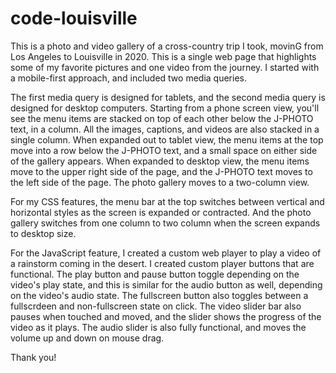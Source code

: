 # code-louisville

This is a photo and video gallery of a cross-country trip I took, movinG from Los Angeles to Louisville in 2020. This is a single web page that highlights some of my favorite pictures and one video from the journey. I started with a mobile-first approach, and included two media queries.

The first media query is designed for tablets, and the second media query is designed for desktop computers. Starting from a phone screen view, you'll see the menu items are stacked on top of each other below the J-PHOTO text, in a column. All the images, captions, and videos are also stacked in a single column. When expanded out to tablet view, the menu items at the top move into a row below the J-PHOTO text, and a small space on either side of the gallery appears. When expanded to desktop view, the menu items move to the upper right side of the page, and the J-PHOTO text moves to the left side of the page. The photo gallery moves to a two-column view. 

For my CSS features, the menu bar at the top switches between vertical and horizontal styles as the screen is expanded or contracted. And the photo gallery switches from one column to two column when the screen expands to desktop size.

For the JavaScript feature, I created a custom web player to play a video of a rainstorm coming in the desert. I created custom player buttons that are functional. The play button and pause button toggle depending on the video's play state, and this is similar for the audio button as well, depending on the video's audio state. The fullscreen button also toggles between a fullscrdeen and non-fullscreen state on click. The video slider bar also pauses when touched and moved, and the slider shows the progress of the video as it plays. The audio slider is also fully functional, and moves the volume up and down on mouse drag.

Thank you!
